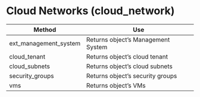 # Cloud Networks (cloud\_network)

| Method                  | Use                                |
| ----------------------- | ---------------------------------- |
| ext\_management\_system | Returns object’s Management System |
| cloud\_tenant           | Returns object’s cloud tenant      |
| cloud\_subnets          | Returns object’s cloud subnets     |
| security\_groups        | Returns object’s security groups   |
| vms                     | Returns object’s VMs               |
